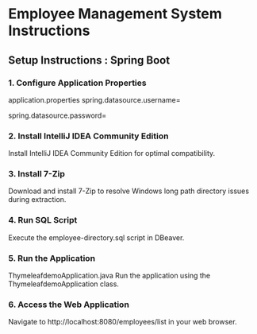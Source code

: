 
# Employee Management System Instructions

## Setup Instructions : Spring Boot

### 1.	Configure Application Properties
application.properties
spring.datasource.username=<your-username>

spring.datasource.password=<your-password>
### 2.	Install IntelliJ IDEA Community Edition
Install IntelliJ IDEA Community Edition for optimal compatibility.
### 3.	Install 7-Zip
Download and install 7-Zip to resolve Windows long path directory issues during extraction.
### 4.	Run SQL Script
Execute the employee-directory.sql script in DBeaver.
### 5.	Run the Application
ThymeleafdemoApplication.java
Run the application using the ThymeleafdemoApplication class.
### 6.	Access the Web Application
Navigate to http://localhost:8080/employees/list in your web browser.


